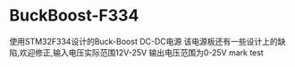 # BuckBoost-F334
使用STM32F334设计的Buck-Boost DC-DC电源
该电源板还有一些设计上的缺陷,欢迎修正,输入电压实际范围12V-25V 输出电压范围为0-25V
mark test
